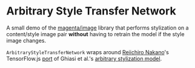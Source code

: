 Arbitrary Style Transfer Network
=================
A small demo of the <a href="https://www.jsdelivr.com/package/npm/@magenta/image">magenta/image</a> library that performs stylization on a content/style image pair **without** having to retrain the 
model if the style image changes.

`ArbitraryStyleTransferNetwork` wraps around [Reiichiro Nakano](https://twitter.com/ReiiYoda)'s TensorFlow.js [port](https://github.com/reiinakano/arbitrary-image-stylization-tfjs) of Ghiasi et al.'s [arbitrary stylization model](https://arxiv.org/abs/1705.06830).